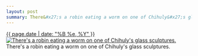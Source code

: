 ```yaml
---
layout: post
summary: There&#x27;s a robin eating a worm on one of Chihuly&#x27;s glass sculptures.
---
```


<p>
  <time><a href="/308">{{ page.date | date: "%B %e, %Y" }}</a></time>
  <a href="/308"><img src="{{ site.assets_url }}/308-640.jpg" srcset="{{ site.assets_url }}/308-1280.jpg 1280w, {{ site.assets_url }}/308-960.jpg 960w, {{ site.assets_url }}/308-640.jpg 640w, {{ site.assets_url }}/308-320.jpg 320w" sizes="(min-width: 700px) 50vw, calc(100vw - 2rem)" alt="There&#x27;s a robin eating a worm on one of Chihuly&#x27;s glass sculptures." /></a>
  <span>There&#x27;s a robin eating a worm on one of Chihuly&#x27;s glass sculptures.</span>
</p>
